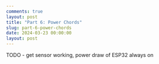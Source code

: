 ```yaml
---
comments: true
layout: post
title: "Part 6: Power Chords"
slug: part-6-power-chords
date: 2024-03-23 00:00:00
layout: post
---
```


TODO - get sensor working, power draw of ESP32 always on